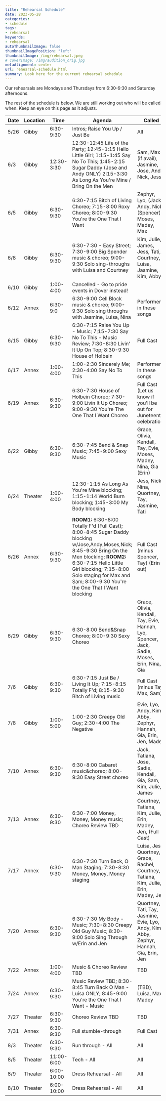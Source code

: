 ```yaml
---
title: "Rehearsal Schedule"
date: 2023-05-28
categories:
- schedule
tags:
- rehearsal
keywords:
- rehearsal
autoThumbnailImage: false
thumbnailImagePosition: "left"
thumbnailImage: /img/rehearsal.jpeg
# coverImage: /img/audition_orig.jpg
metaAlignment: center
url: rehearsal-schedule.html
summary: Look here for the current rehearsal schedule
---
```


Our rehearsals are Mondays and Thursdays from 6:30-9:30 and Saturday afternoons. 

The rest of the schedule is below. We are still working out who will be called when. Keep an eye on this page as it adjusts.

| Date      | Location | Time | Agenda | Called |
| ----------- | ----------- | ----------- | ----------- | ----------- | 
5/26 | Gibby | 6:30-9:30 | Intros; Raise You Up / Just Be  | All |
6/3 | Gibby | 12:30-3:30 |  12:30-12:45 Life of the Party; 12:45-1:15 Hello Little Girl; 1:15-1:45 Say No To This; 1:45-2:15 Sugar Daddy (Jose and Andy ONLY) 2:15-3:30 As Long As You're Mine / Bring On the Men | Sam, Max (if avail), Jasmine, Jose, Andy, Nick, Jess |
6/5 | Gibby | 6:30-9:30 | 6:30-7:15 Bitch of Living Choreo; 7:15-8:00 Roxy Choreo; 8:00-9:30 You're the One That I Want  | Zephyr, Lyo, (Jack), Andy, Nick, (Spencer), Moses, Madey, Max | 
6/8 | Gibby | 6:30-9:30 |  6:30-7:30 - Easy Street; 7:30-9:00 Big Spender music & choreo; 9:00-9:30 Solo sing-throughs with Luisa and Courtney | Kim, Julie, James, Jess, Tati, Courtney, Luisa, Jasmine, Kim, Abby |
6/10 | Gibby | 1:00-4:00 |  Cancelled - Go to pride events in Dover instead! |
6/12 | Annex | 6:30-9:0 | 6:30-9:00 Cell Block music & choreo; 9:00-9:30 Solo sing throughs with Jasmine, Luisa, Nina | Performers in these songs |
6/15 | Gibby | 6:30-9:30 | 6:30-7:15 Raise You Up - Music;  7;15-7:30 Say No To This - Music Review; 7:30-8:30 Livin' It Up On Top; 8:30-9:30 House of Holbein | Full Cast |
6/17 | Annex | 1:00-4:00 | 1:00-2:30 Sincerely Me; 2:30-4:00 Say No To This | Performers in these songs |
6/19 | Annex | 6:30-9:30 | 6:30-7:30 House of Holbein Choreo; 7:30-9:00 Livin It Up Choreo; 9:00-9:30 You're The One That I Want Choreo | Full Cast (Let us know if you'll be out for Juneteenth celebration) |
6/22 | Gibby | 6:30-9:30 | 6:30-7:45 Bend & Snap Music; 7:45-9:00 Sexy Music | Grace, Olivia, Kendall, Tay, Evie, Moses, Madey, Nina, Gia (Erin) |
6/24 | Theater | 1:00-4:00 | 12:30-1:15 As Long As You're Mine blocking; 1:15-1:14 World Burn blocking; 1:45-3:00 My Body blocking | Jess, Nick, Nina, Quortney, Tay, Jasmine, Tati |
6/26 | Annex | 6:30-9:30 | **ROOM1:** 6:30-8:00 Totally F'd (Full Cast); 8:00-8:45 Sugar Daddy blocking w/Jose,Andy,Moses,Nick; 8:45-9:30 Bring On the Men blocking; **ROOM2:** 6:30-7:15 Hello Little Girl blocking; 7:15-8:00 Solo staging for Max and Sam; 8:00-9:30 You're the One That I Want blocking  | Full Cast (minus Spencer, Tay) (Erin out) |
6/29 | Gibby | 6:30-9:30 | 6:30-8:00 Bend&Snap Choreo; 8:00-9:30 Sexy Choreo | Grace, Olivia, Kendall, Tay, Evie, Hannah, Lyo, Spencer, Jack, Sadie, Moses, Erin, Nina, Gia |
7/6 | Gibby | 6:30-9:30 | 6:30-7:15 Just Be / Living It Up; 7:15-8:15 Totally F'd; 8:15-9:30 Bitch of Living music  | Full Cast (minus Tay, Max, Sam) |
7/8 | Gibby | 1:00-5:00 | 1:00-2:30 Creepy Old Guy; 2:30-4:00 The Negative | Evie, Lyo, Andy, Kim, Abby, Zephyr, Hannah, Gia, Erin, Jen, Madey |
7/10 | Annex | 6:30-9:30 | 6:30-8:00 Cabaret music&choreo; 8:00-9:30 Easy Street choreo  | Jack, Tatiana, Jose, Sadie, Kendall, Gia, Sam, Kim, Julie, James |
7/13 | Annex | 6:30-9:30 | 6:30-7:00 Money, Money, Money music; Choreo Review TBD | Courtney, Tatiana, Kim, Julie, Erin, Madey, Jen, (Full Cast) |
7/17 | Annex | 6:30-9:30 | 6:30-7:30 Turn Back, O Man Staging; 7:30-8:30 Money, Money, Money staging  | Luisa, Jess, Quortney, Grace, Rachel, Courtney, Tatiana, Kim, Julie, Erin, Madey, Jen |
7/20 | Annex | 6:30-9:30 | 6:30-7:30 My Body - Music; 7:30-8:30 Creepy Old Guy Music; 8:30-9:00 Solo Sing Through w/Erin and Jen  | Quortney, Tati, Tay, Jasmine, Evie, Lyo, Andy, Kim, Abby, Zephyr, Hannah, Gia, Erin, Jen | 
7/22 | Annex | 1:00-4:00 | Music & Choreo Review TBD | TBD |
7/24 | Annex | 6:30-9:30 | Music Review TBD; 8:30-8:45 Turn Back O Man - Luisa ONLY; 8:45-9:00 You're the One That I Want - Music | (TBD), Luisa, Max, Madey |
7/27 | Theater | 6:30-9:30 | Choreo Review TBD  | TBD |
7/31 | Annex | 6:30-9:30 |  Full stumble-through | Full Cast |
8/3 | Theater | 6:30-9:30 | Run through - All  | All |
8/5 | Theater | 11:00-6:00 | Tech - All  | All |
8/9 | Theater | 6:00-10:00 | Dress Rehearsal - All  | All |
8/10 | Theater | 6:00-10:00 | Dress Rehearsal - All  | All |

